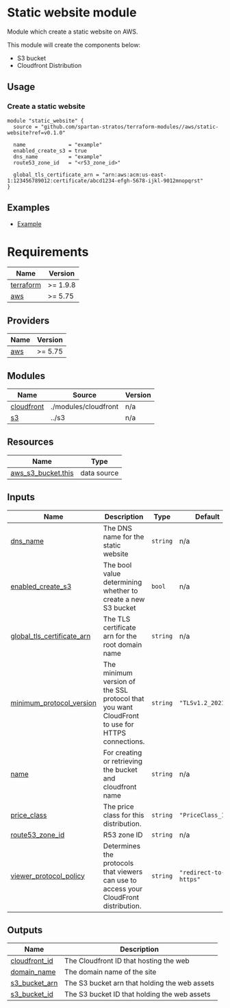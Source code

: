 # Static website module

Module which create a static website on AWS.

This module will create the components below:

- S3 bucket
- Cloudfront Distribution

## Usage

### Create a static website

```hcl
module "static_website" {
  source = "github.com/spartan-stratos/terraform-modules//aws/static-website?ref=v0.1.0"

  name              = "example"
  enabled_create_s3 = true
  dns_name          = "example"
  route53_zone_id   = "<r53_zone_id>"

  global_tls_certificate_arn = "arn:aws:acm:us-east-1:123456789012:certificate/abcd1234-efgh-5678-ijkl-9012mnopqrst"
}
```

## Examples

- [Example](./examples/complete/)

<!-- BEGIN_TF_DOCS -->

# Requirements

| Name                                                                      | Version  |
|---------------------------------------------------------------------------|----------|
| <a name="requirement_terraform"></a> [terraform](#requirement\_terraform) | >= 1.9.8 |
| <a name="requirement_aws"></a> [aws](#requirement\_aws)                   | >= 5.75  |

## Providers

| Name                                              | Version |
|---------------------------------------------------|---------|
| <a name="provider_aws"></a> [aws](#provider\_aws) | >= 5.75 |

## Modules

| Name                                                               | Source               | Version |
|--------------------------------------------------------------------|----------------------|---------|
| <a name="module_cloudfront"></a> [cloudfront](#module\_cloudfront) | ./modules/cloudfront | n/a     |
| <a name="module_s3"></a> [s3](#module\_s3)                         | ../s3                | n/a     |

## Resources

| Name                                                                                                           | Type        |
|----------------------------------------------------------------------------------------------------------------|-------------|
| [aws_s3_bucket.this](https://registry.terraform.io/providers/hashicorp/aws/latest/docs/data-sources/s3_bucket) | data source |

## Inputs

| Name                                                                                                                   | Description                                                                                    | Type     | Default               | Required |
|------------------------------------------------------------------------------------------------------------------------|------------------------------------------------------------------------------------------------|----------|-----------------------|:--------:|
| <a name="input_dns_name"></a> [dns\_name](#input\_dns\_name)                                                           | The DNS name for the static website                                                            | `string` | n/a                   |   yes    |
| <a name="input_enabled_create_s3"></a> [enabled\_create\_s3](#input\_enabled\_create\_s3)                              | The bool value determining whether to create a new S3 bucket                                   | `bool`   | n/a                   |   yes    |
| <a name="input_global_tls_certificate_arn"></a> [global\_tls\_certificate\_arn](#input\_global\_tls\_certificate\_arn) | The TLS certificate arn for the root domain name                                               | `string` | n/a                   |   yes    |
| <a name="input_minimum_protocol_version"></a> [minimum\_protocol\_version](#input\_minimum\_protocol\_version)         | The minimum version of the SSL protocol that you want CloudFront to use for HTTPS connections. | `string` | `"TLSv1.2_2021"`      |    no    |
| <a name="input_name"></a> [name](#input\_name)                                                                         | For creating or retrieving the bucket and cloudfront name                                      | `string` | n/a                   |   yes    |
| <a name="input_price_class"></a> [price\_class](#input\_price\_class)                                                  | The price class for this distribution.                                                         | `string` | `"PriceClass_100"`    |    no    |
| <a name="input_route53_zone_id"></a> [route53\_zone\_id](#input\_route53\_zone\_id)                                    | R53 zone ID                                                                                    | `string` | n/a                   |   yes    |
| <a name="input_viewer_protocol_policy"></a> [viewer\_protocol\_policy](#input\_viewer\_protocol\_policy)               | Determines the protocols that viewers can use to access your CloudFront distribution.          | `string` | `"redirect-to-https"` |    no    |

## Outputs

| Name                                                                            | Description                                   |
|---------------------------------------------------------------------------------|-----------------------------------------------|
| <a name="output_cloudfront_id"></a> [cloudfront\_id](#output\_cloudfront\_id)   | The Cloudfront ID that hosting the web        |
| <a name="output_domain_name"></a> [domain\_name](#output\_domain\_name)         | The domain name of the site                   |
| <a name="output_s3_bucket_arn"></a> [s3\_bucket\_arn](#output\_s3\_bucket\_arn) | The S3 bucket arn that holding the web assets |
| <a name="output_s3_bucket_id"></a> [s3\_bucket\_id](#output\_s3\_bucket\_id)    | The S3 bucket ID that holding the web assets  |
